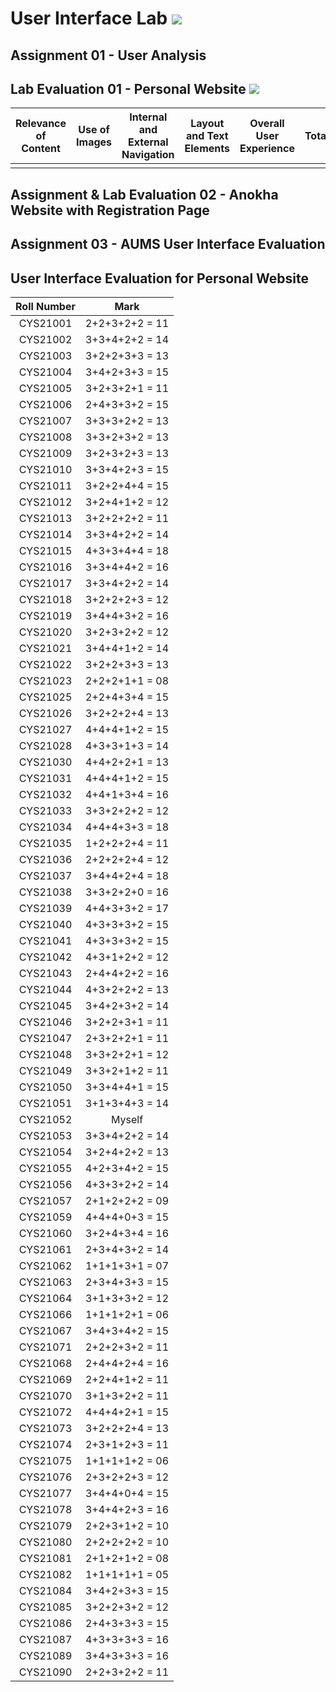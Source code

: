 # User Interface Lab ![](https://img.shields.io/badge/-Live-brightgreen)

## Assignment 01 - User Analysis 


## Lab Evaluation 01 - Personal Website ![](https://img.shields.io/badge/-Completed-brightgreen)

| Relevance of Content | Use of Images | Internal and External Navigation | Layout and Text Elements | Overall User Experience | Total | 
|:--------------------:|:-------------:|:--------------------------------:|:------------------------:|:-----------------------:|:-----:|
|                    |       |                   |                      |                  |     |

## Assignment & Lab Evaluation 02 - Anokha Website with Registration Page 


## Assignment 03 - AUMS User Interface Evaluation

## User Interface Evaluation for Personal Website

 |  Roll Number |     Mark       | 
 |:------------:|:--------------:| 
 |   CYS21001   | 2+2+3+2+2 = 11 |  
 |   CYS21002   | 3+3+4+2+2 = 14 | 
 |   CYS21003   | 3+2+2+3+3 = 13 | 
 |   CYS21004   | 3+4+2+3+3 = 15 | 
 |   CYS21005   | 3+2+3+2+1 = 11 | 
 |   CYS21006   | 2+4+3+3+2 = 15 |
 |   CYS21007   | 3+3+3+2+2 = 13 | 
 |   CYS21008   | 3+3+2+3+2 = 13 | 
 |   CYS21009   | 3+2+3+2+3 = 13 | 
 |   CYS21010   | 3+3+4+2+3 = 15 | 
 |   CYS21011   | 3+2+2+4+4 = 15 | 
 |   CYS21012   | 3+2+4+1+2 = 12 | 
 |   CYS21013   | 3+2+2+2+2 = 11 | 
 |   CYS21014   | 3+3+4+2+2 = 14 | 
 |   CYS21015   | 4+3+3+4+4 = 18 | 
 |   CYS21016   | 3+3+4+4+2 = 16 | 
 |   CYS21017   | 3+3+4+2+2 = 14 | 
 |   CYS21018   | 3+2+2+2+3 = 12 | 
 |   CYS21019   | 3+4+4+3+2 = 16 | 
 |   CYS21020   | 3+2+3+2+2 = 12 | 
 |   CYS21021   | 3+4+4+1+2 = 14 | 
 |   CYS21022   | 3+2+2+3+3 = 13 | 
 |   CYS21023   | 2+2+2+1+1 = 08 | 
 |   CYS21025   | 2+2+4+3+4 = 15 | 
 |   CYS21026   | 3+2+2+2+4 = 13 | 
 |   CYS21027   | 4+4+4+1+2 = 15 | 
 |   CYS21028   | 4+3+3+1+3 = 14 | 
 |   CYS21030   | 4+4+2+2+1 = 13 | 
 |   CYS21031   | 4+4+4+1+2 = 15 | 
 |   CYS21032   | 4+4+1+3+4 = 16 | 
 |   CYS21033   | 3+3+2+2+2 = 12 | 
 |   CYS21034   | 4+4+4+3+3 = 18 | 
 |   CYS21035   | 1+2+2+2+4 = 11 | 
 |   CYS21036   | 2+2+2+2+4 = 12 | 
 |   CYS21037   | 3+4+4+2+4 = 18 |  
 |   CYS21038   | 3+3+2+2+0 = 16 | 
 |   CYS21039   | 4+4+3+3+2 = 17 | 
 |   CYS21040   | 4+3+3+3+2 = 15 | 
 |   CYS21041   | 4+3+3+3+2 = 15 | 
 |   CYS21042   | 4+3+1+2+2 = 12 | 
 |   CYS21043   | 2+4+4+2+2 = 16 | 
 |   CYS21044   | 4+3+2+2+2 = 13 | 
 |   CYS21045   | 3+4+2+3+2 = 14 | 
 |   CYS21046   | 3+2+2+3+1 = 11 | 
 |   CYS21047   | 2+3+2+2+1 = 11 | 
 |   CYS21048   | 3+3+2+2+1 = 12 | 
 |   CYS21049   | 3+3+2+1+2 = 11 | 
 |   CYS21050   | 3+3+4+4+1 = 15 |  
 |   CYS21051   | 3+1+3+4+3 = 14 |   
 |   CYS21052   |     Myself     |  
 |   CYS21053   | 3+3+4+2+2 = 14 |  
 |   CYS21054   | 3+2+4+2+2 = 13 | 
 |   CYS21055   | 4+2+3+4+2 = 15 | 
 |   CYS21056   | 4+3+3+2+2 = 14 | 
 |   CYS21057   | 2+1+2+2+2 = 09 | 
 |   CYS21059   | 4+4+4+0+3 = 15 | 
 |   CYS21060   | 3+2+4+3+4 = 16 | 
 |   CYS21061   | 2+3+4+3+2 = 14 | 
 |   CYS21062   | 1+1+1+3+1 = 07 | 
 |   CYS21063   | 2+3+4+3+3 = 15 | 
 |   CYS21064   | 3+1+3+3+2 = 12 | 
 |   CYS21066   | 1+1+1+2+1 = 06 | 
 |   CYS21067   | 3+4+3+4+2 = 15 | 
 |   CYS21071   | 2+2+2+3+2 = 11 | 
 |   CYS21068   | 2+4+4+2+4 = 16 | 
 |   CYS21069   | 2+2+4+1+2 = 11 | 
 |   CYS21070   | 3+1+3+2+2 = 11 | 
 |   CYS21072   | 4+4+4+2+1 = 15 | 
 |   CYS21073   | 3+2+2+2+4 = 13 | 
 |   CYS21074   | 2+3+1+2+3 = 11 | 
 |   CYS21075   | 1+1+1+1+2 = 06 | 
 |   CYS21076   | 2+3+2+2+3 = 12 | 
 |   CYS21077   | 3+4+4+0+4 = 15 | 
 |   CYS21078   | 3+4+4+2+3 = 16 | 
 |   CYS21079   | 2+2+3+1+2 = 10 | 
 |   CYS21080   | 2+2+2+2+2 = 10 | 
 |   CYS21081   | 2+1+2+1+2 = 08 | 
 |   CYS21082   | 1+1+1+1+1 = 05 | 
 |   CYS21084   | 3+4+2+3+3 = 15 | 
 |   CYS21085   | 3+2+2+3+2 = 12 | 
 |   CYS21086   | 2+4+3+3+3 = 15 | 
 |   CYS21087   | 4+3+3+3+3 = 16 | 
 |   CYS21089   | 3+4+3+3+3 = 16 | 
 |   CYS21090   | 2+2+3+2+2 = 11 |   
